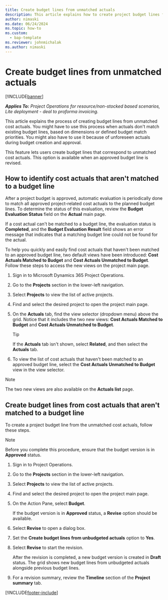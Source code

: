 ```yaml
---
title: Create budget lines from unmatched actuals
description: This article explains how to create project budget lines from cost actuals that could not be matched to an existing budget line during revision.
author: nimaski
ms.date: 06/24/2024
ms.topic: how-to
ms.custom: 
  - bap-template
ms.reviewer: johnmichalak
ms.author: nimaski
---
```


# Create budget lines from unmatched actuals

[!INCLUDE[banner](../../includes/banner.md)]

_**Applies To:** Project Operations for resource/non-stocked based scenarios, Lite deployment - deal to proforma invoicing._

This article explains the process of creating budget lines from unmatched cost actuals. You might have to use this process when actuals don't match existing budget lines, based on dimensions or defined budget match priorities. You might also have to use it because of unforeseen actuals during budget creation and approval.

This feature lets users create budget lines that correspond to unmatched cost actuals. This option is available when an approved budget line is revised.

## How to identify cost actuals that aren't matched to a budget line

After a project budget is approved, automatic evaluation is periodically done to match all approved project-related cost actuals to the planned budget lines. To determine the status of this evaluation, review the **Budget Evaluation Status** field on the **Actual** main page.

If a cost actual can't be matched to a budget line, the evaluation status is **Completed**, and the **Budget Evaluation Result** field shows an error message that indicates that a matching budget line could not be found for the actual.

To help you quickly and easily find cost actuals that haven't been matched to an approved budget line, two default views have been introduced: **Cost Actuals Matched to Budget** and **Cost Actuals Unmatched to Budget**. Follow these steps to access the new views on the project main page.

1. Sign in to Microsoft Dynamics 365 Project Operations.
1. Go to the **Projects** section in the lower-left navigation.
1. Select **Projects** to view the list of active projects.
1. Find and select the desired project to open the project main page.
1. On the **Actuals** tab, find the view selector (dropdown menu) above the grid. Notice that it includes the two new views: **Cost Actuals Matched to Budget** and **Cost Actuals Unmatched to Budget**.

    > [!TIP]
    > If the **Actuals** tab isn't shown, select **Related**, and then select the **Actuals** tab.

1. To view the list of cost actuals that haven't been matched to an approved budget line, select the **Cost Actuals Unmatched to Budget** view in the view selector.

> [!NOTE]
> The two new views are also available on the **Actuals list** page.

## Create budget lines from cost actuals that aren't matched to a budget line

To create a project budget line from the unmatched cost actuals, follow these steps.

> [!NOTE]
> Before you complete this procedure, ensure that the budget version is in **Approved** status.

1. Sign in to Project Operations.
1. Go to the **Projects** section in the lower-left navigation.
1. Select **Projects** to view the list of active projects.
1. Find and select the desired project to open the project main page.
1. On the Action Pane, select **Budget**.

    If the budget version is in **Approved** status, a **Revise** option should be available.

1. Select **Revise** to open a dialog box.
1. Set the **Create budget lines from unbudgeted actuals** option to **Yes**.
1. Select **Revise** to start the revision.

    After the revision is completed, a new budget version is created in **Draft** status. The grid shows new budget lines from unbudgeted actuals alongside previous budget lines.

1. For a revision summary, review the **Timeline** section of the **Project summary** tab.

[!INCLUDE[footer-include](../../includes/footer-banner.md)]
